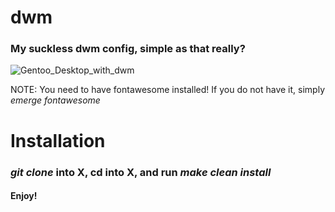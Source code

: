 # dwm

### My suckless dwm config, simple as that really?

![Gentoo_Desktop_with_dwm](https://user-images.githubusercontent.com/71722170/146620969-206a0357-a15a-4ae7-bccc-2d70f4fcb293.png)

NOTE: You need to have fontawesome installed! If you do not have it, simply *emerge fontawesome*

# Installation

### *git clone* into X, cd into X, and run *make clean install*

#### Enjoy!

